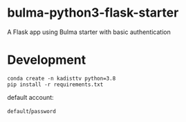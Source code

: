 # bulma-python3-flask-starter
A Flask app using Bulma starter with basic authentication

# Development
```
conda create -n kadisttv python=3.8
pip install -r requirements.txt
```
default account:

`default`/`password`
